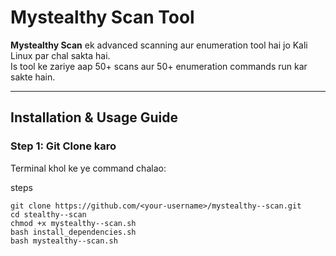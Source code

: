 # Mystealthy Scan Tool

**Mystealthy Scan** ek advanced scanning aur enumeration tool hai jo Kali Linux par chal sakta hai.  
Is tool ke zariye aap 50+ scans aur 50+ enumeration commands run kar sakte hain.

---

## Installation & Usage Guide

### Step 1: Git Clone karo

Terminal khol ke ye command chalao:

steps
```
git clone https://github.com/<your-username>/mystealthy--scan.git
cd stealthy--scan
chmod +x mystealthy--scan.sh
bash install_dependencies.sh
bash mystealthy--scan.sh

